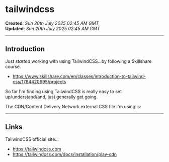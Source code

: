 # tailwindcss

**Created**: *Sun 20th July 2025 02:45 AM GMT*  
**Updated**: *Sun 20th July 2025 02:45 AM GMT*  

-----

## Introduction

Just *started* working with using TailwindCSS...by following a Skillshare course.  

- https://www.skillshare.com/en/classes/introduction-to-tailwind-css/1784420695/projects  

So far I'm finding using TailwindCSS is really easy to set up/understand/and, just generally get going.  

The CDN/Content Delivery Network external CSS file I'm using is:  

> <script src="https://cdn.jsdelivr.net/npm/@tailwindcss/browser@4"></script>   

-----

## Links

TailwindCSS official site...    
- https://tailwindcss.com  
- https://tailwindcss.com/docs/installation/play-cdn  
